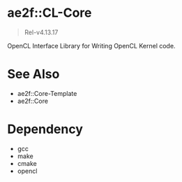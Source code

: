 # ae2f::CL-Core
> Rel-v4.13.17

OpenCL Interface Library for Writing OpenCL Kernel code.  

# See Also
- ae2f::Core-Template
- ae2f::Core

# Dependency
- gcc
- make
- cmake
- opencl